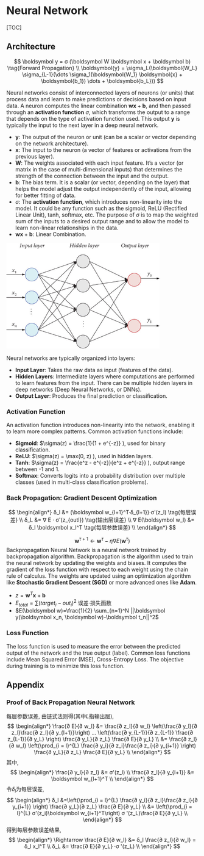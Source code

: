 # Neural Network

[TOC]

## Architecture

$$
\boldsymbol y = σ (\boldsymbol W \boldsymbol x + \boldsymbol b)  \tag{Forward Propagation} \\
\boldsymbol{y} = \sigma_L(\boldsymbol{W_L} \sigma_{L-1}(\dots \sigma_1(\boldsymbol{W_1} \boldsymbol{x} + \boldsymbol{b_1}) \dots + \boldsymbol{b_L}))
$$

Neural networks consist of interconnected layers of neurons (or units) that process data and learn to make predictions or decisions based on input data. A neuron computes the linear combination $\boldsymbol{w} \boldsymbol{x} + \boldsymbol{b}$, and then passed through an **activation function** $\sigma$, which transforms the output to a range that depends on the type of activation function used. This output $\boldsymbol{y}$ is typically the input to the next layer in a deep neural network.

- $\boldsymbol{y}$: The output of the neuron or unit (can be a scalar or vector depending on the network architecture).
- $\boldsymbol{x}$: The input to the neuron (a vector of features or activations from the previous layer).
- $\boldsymbol{W}$: The weights associated with each input feature. It’s a vector (or matrix in the case of multi-dimensional inputs) that determines the strength of the connection between the input and the output.
- $\boldsymbol{b}$: The bias term. It is a scalar (or vector, depending on the layer) that helps the model adjust the output independently of the input, allowing for better fitting of data.
- $\sigma$: The **activation function**, which introduces non-linearity into the model. It could be any function such as the sigmoid, ReLU (Rectified Linear Unit), tanh, softmax, etc. The purpose of $\sigma$ is to map the weighted sum of the inputs to a desired output range and to allow the model to learn non-linear relationships in the data.
- $\boldsymbol{w} \boldsymbol{x} + \boldsymbol{b}$: Linear Combination.


<img src="assets/The-structure-of-MLP-with-one-hidden-layer-16982063109183.jpg" alt="img" style="zoom: 67%;" />

Neural networks are typically organized into layers: 
 - **Input Layer**: Takes the raw data as input (features of the data).
 - **Hidden Layers**: Intermediate layers where computations are performed to learn features from the input. There can be multiple hidden layers in deep networks (Deep Neural Networks, or DNNs).
 - **Output Layer**: Produces the final prediction or classification.

### Activation Function

An activation function introduces non-linearity into the network, enabling it to learn more complex patterns. Common activation functions include:
- **Sigmoid**: $\sigma(z) = \frac{1}{1 + e^{-z}} \), used for binary classification.
- **ReLU**: $\sigma(z) = \max(0, z) \), used in hidden layers.
- **Tanh**: $\sigma(z) = \frac{e^z - e^{-z}}{e^z + e^{-z}} \), output range between -1 and 1.
- **Softmax**: Converts logits into a probability distribution over multiple classes (used in multi-class classification problems).

### Back Propagation: Gradient Descent Optimization

$$
\begin{align*}
  δ_l &= (\boldsymbol w_{l+1}^T·δ_{l+1})·σ'(z_l)  \tag{每层误差}  \\
  δ_L &= ∇ E · σ'(z_{outl})  \tag{输出层误差}  \\
  ∇ E(\boldsymbol w_l) &= δ_l \boldsymbol x_l^T  \tag{每层参数误差}  \\
\end{align*}
$$

$$
\boldsymbol w^{τ+1} \leftarrow \boldsymbol w^τ - η ∇ E(\boldsymbol w^τ)
$$
Backpropagation Neural Network is a neural network trained by backpropagation algorithm. Backpropagation is the algorithm used to train the neural network by updating the weights and biases. It computes the gradient of the loss function with respect to each weight using the chain rule of calculus. The weights are updated using an optimization algorithm like **Stochastic Gradient Descent (SGD)** or more advanced ones like **Adam**.
- $z = \boldsymbol w^T \boldsymbol x + \boldsymbol b$
- $E_{total} = \sum (target_i - out_i)^2$ 误差·损失函数
- $E(\boldsymbol w)=\frac{1}{2} \sum_{n=1}^N ||\boldsymbol y(\boldsymbol x_n, \boldsymbol w)-\boldsymbol t_n||^2$

### Loss Function

The loss function is used to measure the error between the predicted output of the network and the true output (label). Common loss functions include Mean Squared Error (MSE), Cross-Entropy Loss. The objective during training is to minimize this loss function.

## Appendix

### Proof of Back Propagation Neural Network
每层参数误差, 由链式法则得(其中$L$指输出层),
$$
\begin{align*}
  \frac{∂ E}{∂ w_l} &= \frac{∂ z_l}{∂ w_l} \left(\frac{∂ y_l}{∂ z_l}\frac{∂ z_l}{∂ y_{l+1}}\right) ... \left(\frac{∂ y_{L-1}}{∂ z_{L-1}} \frac{∂ z_{L-1}}{∂ y_L} \right) \frac{∂ y_L}{∂ z_L} \frac{∂ E}{∂ y_L}  \\
  &= \frac{∂ z_l}{∂ w_l}  \left(\prod_{i = l}^{L} \frac{∂ y_i}{∂ z_i}\frac{∂ z_i}{∂ y_{i+1}} \right) \frac{∂ y_L}{∂ z_L} \frac{∂ E}{∂ y_L}  \\
\end{align*}
$$
其中,
$$
\begin{align*}
  \frac{∂ y_l}{∂ z_l} &= σ'(z_l)  \\
  \frac{∂ z_l}{∂ y_{l+1}} &= \boldsymbol w_{l+1}^T  \\
\end{align*}
$$
令$δ_l$为每层误差,
$$
\begin{align*}
  δ_l &=\left(\prod_{i = l}^{L} \frac{∂ y_i}{∂ z_i}\frac{∂ z_i}{∂ y_{i+1}} \right) \frac{∂ y_L}{∂ z_L} \frac{∂ E}{∂ y_L}  \\
  &= \left(\prod_{i = l}^{L} σ'(z_i)\boldsymbol w_{i+1}^T\right) σ '(z_L)\frac{∂ E}{∂ y_L}  \\
\end{align*}
$$
得到每层参数误差结果,
$$
\begin{align*}
  \Rightarrow \frac{∂ E}{∂ w_l} &= δ_l \frac{∂ z_l}{∂ w_l} = δ_l x_l^T  \\
  δ_L &= \frac{∂ E}{∂ y_L} ·σ '(z_L)  \\
\end{align*}
$$

